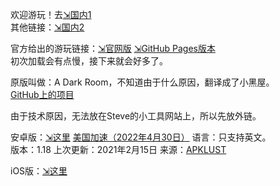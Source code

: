 欢迎游玩！去[⇲国内1](https://www.xiaodao0.com/admin/index.html?lang=cn)  
其他链接：[⇲国内2](https://qiujunya.com/adarkroom/?lang=zh_cn)

官方给出的游玩链接：[⇲官网版](http://adarkroom.doublespeakgames.com/?lang=zh_cn) [⇲GitHub Pages版本](http://doublespeakgames.github.io/adarkroom/?lang=zh_cn)  
初次加载会有点慢，接下来就会好多了。

原版叫做：A Dark Room，不知道由于什么原因，翻译成了小黑屋。  
[GitHub上的项目](https://github.com/doublespeakgames/adarkroom)

由于技术原因，无法放在Steve的小工具网站上，所以先放外链。

安卓版：[⇲这里](https://github.com/SteveTaizhou/SteveTaizhou.github.io/releases/download/A_Dark_Room-1.18-android/A.Dark.Room.v1.18_apk-mod.net.apk) [美国加速（2022年4月30日）](https://gh.gh2233.ml/https://github.com/SteveTaizhou/SteveTaizhou.github.io/releases/download/A_Dark_Room-1.18-android/A.Dark.Room.v1.18_apk-mod.net.apk)
语言：只支持英文。  
版本：1.18 上次更新：2021年2月15日 来源：[APKLUST](https://apklust.com/zh/a-dark-room-v118)

iOS版：[⇲这里](https://apps.apple.com/us/app/a-dark-room/id736683061)
